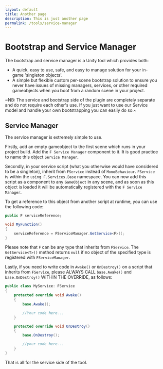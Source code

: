 ```yaml
---
layout: default
title: Another page
description: This is just another page
permalink: /tools/service-manager
---
```


# Bootstrap and Service Manager

The bootstrap and service manager is a Unity tool which provides both:
- A quick, easy to use, safe, and easy to manage solution for your in-game 'singleton objects'.
- A simple but flexible custom per-scene bootstrap solution to ensure you never have issues of missing managers, services, or other required gameobjects when you boot from a random scene in your project.

~NB: The service and bootstrap side of the plugin are completely separate and do not require each other's use. If you just want to use our Service model and handle your own bootstrapping you can easily do so.~

## Service Manager

The service manager is extremely simple to use.

Firstly, add an empty gameobject to the first scene which runs in your project build. Add the `F Service Manager` component to it. It is good practice to name this object `Service Manager`.

Secondly, in your service script (what you otherwise would have considered to be a singleton), inherit from `FService` instead of `MonoBehaviour`. `FService` is within the `using F.Services.Base` namespace.
You can now add this script as a component to any `GameObject` in any scene, and as soon as this object is loaded it will be automatically registered with the `F Service Manager`.

To get a reference to this object from another script at runtime, you can use the following code:
```c#
public F serviceReference;

void MyFunction()
{
    serviceReference = FServiceManager.GetService<F>();
} 
```

Please note that `F` can be any type that inherits from `FService`.
The `GetService<T>()` method returns `null` if no object of the specified type is registered with `FServiceManager`.

Lastly, if you need to write code in `Awake()` or `OnDestroy()` on a script that inherits from `FService`, please ALWAYS CALL `base.Awake()` and `base.OnDestroy()` WITHIN THE OVERRIDE, as follows:
```c#
public class MyService: FService
{
    protected override void Awake()
    {
        base.Awake();

        //Your code here...
    }

    protected override void OnDestroy()
    {
        base.OnDestroy();

        //your code here...
    }
}
```

That is all for the service side of the tool.

<!-- [back](./) -->
